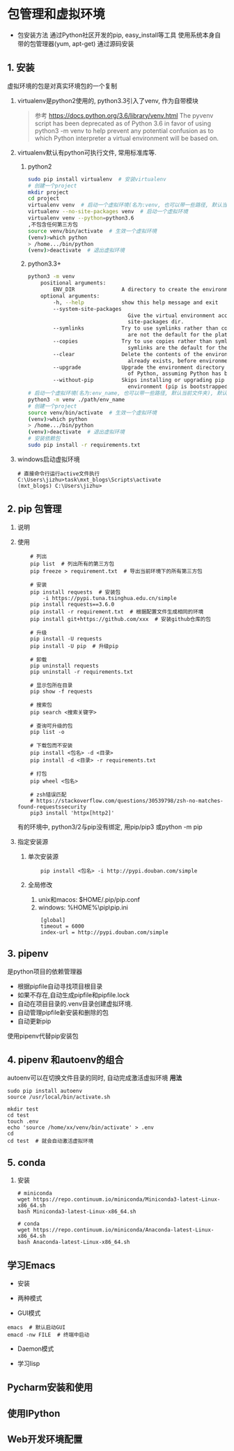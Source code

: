 
# 包管理和虚拟环境

- 包安装方法
通过Python社区开发的pip, easy_install等工具
使用系统本身自带的包管理器(yum, apt-get)
通过源码安装

## 1. 安装

虚拟环境的包是对真实环境包的一个复制  

1. virtualenv是python2使用的, python3.3引入了venv, 作为自带模块
    > 参考 <https://docs.python.org/3.6/library/venv.html>
    > The pyvenv script has been deprecated as of Python 3.6 in favor of using python3 -m venv to help prevent any potential confusion as to which Python interpreter a virtual environment will be based on.

2. virtualenv默认有python可执行文件, 常用标准库等.
    1. python2

        ```bash
        sudo pip install virtualenv  # 安装virtualenv
        # 创建一个project
        mkdir project
        cd project
        virtualenv venv  # 启动一个虚拟环境(名为:venv, 也可以带一些路径, 默认当前文件夹), 默认复制系统所有的第三方包
        virtualenv --no-site-packages venv  # 启动一个虚拟环境
        virtualenv venv --python=python3.6
        ,不包含任何第三方包
        source venv/bin/activate  # 生效一个虚拟环境
        (venv)>which python
        > /home.../bin/python
        (venv)>deactivate  # 退出虚拟环境
        ```

    2. python3.3+

        ```bash
        python3 -m venv
            positional arguments:
                ENV_DIR               A directory to create the environment in.
            optional arguments:
                -h, --help            show this help message and exit
                --system-site-packages
                                        Give the virtual environment access to the system
                                        site-packages dir.
                --symlinks            Try to use symlinks rather than copies, when symlinks
                                        are not the default for the platform.
                --copies              Try to use copies rather than symlinks, even when
                                        symlinks are the default for the platform.
                --clear               Delete the contents of the environment directory if it
                                        already exists, before environment creation.
                --upgrade             Upgrade the environment directory to use this version
                                        of Python, assuming Python has been upgraded in-place.
                --without-pip         Skips installing or upgrading pip in the virtual
                                        environment (pip is bootstrapped by default)
        # 启动一个虚拟环境(名为:env_name, 也可以带一些路径, 默认当前文件夹), 默认复制系统所有的第三方包
        python3 -m venv ./path/env_name
        # 创建一个project
        source venv/bin/activate  # 生效一个虚拟环境
        (venv)>which python
        > /home.../bin/python
        (venv)>deactivate  # 退出虚拟环境
        # 安装依赖包
        sudo pip install -r requirements.txt
        ```

3. windows启动虚拟环境

    ```shell
    # 直接命令行运行active文件执行
    C:\Users\jizhu>task\mxt_blogs\Scripts\activate
    (mxt_blogs) C:\Users\jizhu>
    ```

## 2. pip 包管理

1. 说明

2. 使用

    ```shell
        # 列出
        pip list  # 列出所有的第三方包
        pip freeze > requirement.txt  # 导出当前环境下的所有第三方包
        
        # 安装
        pip install requests  # 安装包 
            -i https://pypi.tuna.tsinghua.edu.cn/simple
        pip install requests==3.6.0  
        pip install -r requirement.txt  # 根据配置文件生成相同的环境
        pip install git+https://github.com/xxx  # 安装github仓库的包
        
        # 升级
        pip install -U requests  
        pip install -U pip  # 升级pip

        # 卸载
        pip uninstall requests 
        pip uninstall -r requirements.txt

        # 显示包所在目录
        pip show -f requests

        # 搜索包
        pip search <搜索关键字>

        # 查询可升级的包
        pip list -o

        # 下载包而不安装
        pip install <包名> -d <目录>
        pip install -d <目录> -r requirements.txt

        # 打包
        pip wheel <包名>

        # zsh错误匹配
        # https://stackoverflow.com/questions/30539798/zsh-no-matches-found-requestssecurity
        pip3 install 'httpx[http2]'

    ```

    有的环境中, python3/2与pip没有绑定, 用pip/pip3 或python -m pip

3. 指定安装源
    1. 单次安装源

        ```shell
            pip install <包名> -i http://pypi.douban.com/simple
        ```

    2. 全局修改
        1. unix和macos: $HOME/.pip/pip.conf
        2. windows: %HOME%\pip\pip.ini

        ```shell
            [global]
            timeout = 6000
            index-url = http://pypi.douban.com/simple
        ```

## 3. pipenv

是python项目的依赖管理器

- 根据pipfile自动寻找项目根目录
- 如果不存在,自动生成pipfile和pipfile.lock
- 自动在项目目录的.venv目录创建虚拟环境.
- 自动管理pipfile新安装和删除的包
- 自动更新pip

使用pipenv代替pip安装包

## 4. pipenv 和autoenv的组合

autoenv可以在切换文件目录的同时, 自动完成激活虚拟环境
**用法**

```shell
sudo pip install autoenv
source /usr/local/bin/activate.sh

mkdir test
cd test
touch .env
echo 'source /home/xx/venv/bin/activate' > .env
cd
cd test  # 就会自动激活虚拟环境
```

## 5. conda

1. 安装

    ```shell
    # miniconda
    wget https://repo.continuum.io/miniconda/Miniconda3-latest-Linux-x86_64.sh
    bash Miniconda3-latest-Linux-x86_64.sh

    # conda
    wget https://repo.continuum.io/miniconda/Anaconda-latest-Linux-x86_64.sh
    bash Anaconda-latest-Linux-x86_64.sh
    ```

## 学习Emacs

- 安装

- 两种模式
- GUI模式

 ```shell
 emacs  # 默认启动GUI
 emacd -nw FILE  # 终端中启动
 ```

- Daemon模式

- 学习lisp

## Pycharm安装和使用

## 使用IPython

## Web开发环境配置
